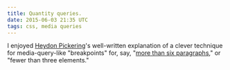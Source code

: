 ```yaml
---
title: Quantity queries.
date: 2015-06-03 21:35 UTC
tags: css, media queries
---
```

I enjoyed [Heydon Pickering]'s well-written explanation of a
clever technique for media-query-like "breakpoints" for, say,
"[more than six paragraphs][article]," or "fewer than three elements."

[article]: http://alistapart.com/article/quantity-queries-for-css
[Heydon Pickering]: http://www.heydonworks.com/
